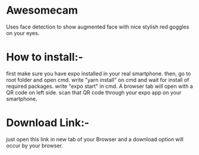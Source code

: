 # Awesomecam
Uses face detection to show augmented face with nice stylish red goggles on your eyes.

# How to install:-
first make sure you have expo installed in your real smartphone.
then, go to root folder and open cmd.
write "yarn install" on cmd and wait for install of required packages.
write "expo start" in cmd.
A browser tab will open with a QR code on left side.
scan that QR code through your expo app on your smartphone.

# Download Link:- 
just open this link in new tab of your Browser and a download option will occur by your browser.
